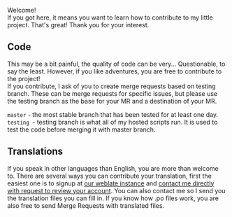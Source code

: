 Welcome!    
If you got here, it means you want to learn how to contribute to my little project. That's great! Thank you for your interest.    

## Code ##
This may be a bit painful, the quality of code can be very... Questionable, to say the least. However, if you like adventures, you are free to contribute to the project!    
If you contribute, I ask of you to create merge requests based on testing branch. These can be merge requests for specific issues, but please use the testing branch as the base for your MR and a destination of your MR.

`master` - the most stable branch that has been tested for at least one day.    
`testing `- testing branch is what all of my hosted scripts run. It is used to test the code before merging it with master branch. 

## Translations ##
If you speak in other languages than English, you are more than welcome to. There are several ways you can contribute your translation, first the easiest one is to signup at [our weblate instance](https://weblate.frisk.space) and [contact me directly with request to review your account](https://minecraft.gamepedia.com/User:Frisk#Contact). You can also contact me so I send you the translation files you can fill in. If you know how .po files work, you are also free to send Merge Requests with translated files.
